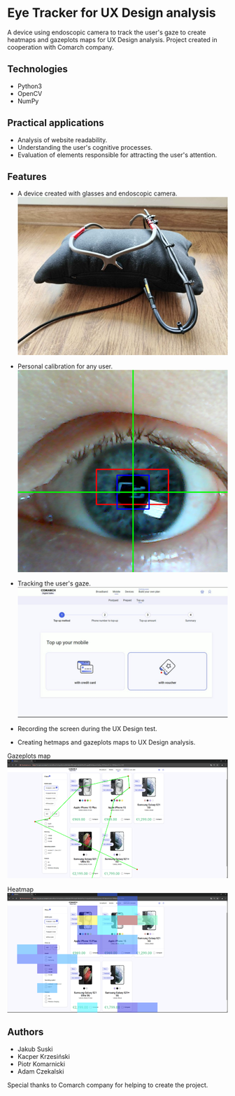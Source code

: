 # Eye Tracker for UX Design analysis
A device using endoscopic camera to track the user's gaze to create heatmaps and gazeplots maps for UX Design analysis. Project created in cooperation with Comarch company.

## Technologies
* Python3
* OpenCV
* NumPy

## Practical applications
* Analysis of website readability.
* Understanding the user's cognitive processes.
* Evaluation of elements responsible for attracting the user's attention.

## Features
* A device created with glasses and endoscopic camera.
![Device](images/device.jpg)

* Personal calibration for any user.
![Calibration effect](images/calibration.png)

* Tracking the user's gaze.
![Eye tracking](images/eye_tracking.jpg)

* Recording the screen during the UX Design test.
* Creating hetmaps and gazeplots maps to UX Design analysis.

Gazeplots map
![Gazeplots maps](images/gazeplot.png)

Heatmap
![Heatmap](images/heatmap.png)

## Authors
* Jakub Suski
* Kacper Krzesiński
* Piotr Komarnicki
* Adam Czekalski

Special thanks to Comarch company for helping to create the project.